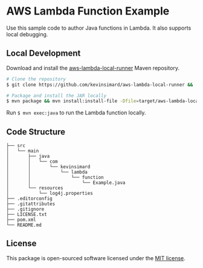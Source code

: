 # AWS Lambda Function Example

Use this sample code to author Java functions in Lambda. It also supports local debugging.

## Local Development

Download and install the [aws-lambda-local-runner](https://github.com/kevinsimard/aws-lambda-local-runner) Maven repository.

```bash
# Clone the repository
$ git clone https://github.com/kevinsimard/aws-lambda-local-runner && ./aws-lambda-local-runner/

# Package and install the JAR locally
$ mvn package && mvn install:install-file -Dfile=target/aws-lambda-local-runner-1.0.0.jar -DgroupId=com.kevinsimard -DartifactId=aws-lambda-local-runner -Dversion=1.0.0 -Dpackaging=jar
```

Run `$ mvn exec:java` to run the Lambda function locally.

## Code Structure

    ├── src
    │   └── main
    │       ├── java
    │       │   └── com
    │       │       └── kevinsimard
    │       │           └── lambda
    │       │               └── function
    │       │                   └── Example.java
    │       └── resources
    │           └── log4j.properties
    ├── .editorconfig
    ├── .gitattributes
    ├── .gitignore
    ├── LICENSE.txt
    ├── pom.xml
    └── README.md

## License

This package is open-sourced software licensed under the [MIT license](http://opensource.org/licenses/MIT).

